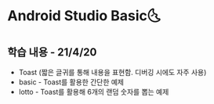 # Android Studio Basic:last_quarter_moon_with_face:

## 학습 내용 - 21/4/20

- Toast (짧은 글귀를 통해 내용을 표현함. 디버깅 시에도 자주 사용)
- basic - Toast를 활용한 간단한 예제
- lotto - Toast를 활용해 6개의 랜덤 숫자를 뽑는 예제


